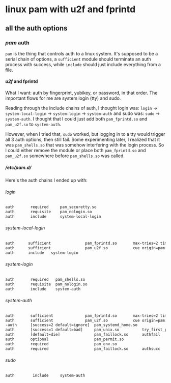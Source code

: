 # linux pam with u2f and fprintd

## all the auth options

### _pam_ auth

`pam` is the thing that controls auth to a linux system.
It's supposed to be a serial chain of options,
a `sufficient` module should terminate an auth process with success,
while `include` should just include everything from a file.

#### _u2f_ and fprintd

What I want: auth by fingerprint, yubikey, or password, in that order.
The important flows for me are system login (tty) and sudo.

Reading through the include chains of auth,
I thought login was: `login` -> `system-local-login` -> `system-login` -> `system-auth`
and sudo was: `sudo` -> `system-auth`.
I thought that I could just add both `pam_fprintd.so` and `pam_u2f.so` to `system-auth`.

However, when I tried that,
`sudo` worked,
but logging in to a tty would trigger all 3 auth options, then still fail.
Some experimenting later,
I realized that it was `pam_shells.so` that was somehow interfering with the login process.
So I could either remove the module
or place both `pam_fprintd.so` and `pam_u2f.so` somewhere before `pam_shells.so` was called.

##### /etc/pam.d/

Here's the auth chains I ended up with:

###### login

```txt
auth       required     pam_securetty.so
auth       requisite    pam_nologin.so
auth       include      system-local-login
```

###### system-local-login

```txt
auth      sufficient 		       pam_fprintd.so       max-tries=2 timeout=15
auth      sufficient 		       pam_u2f.so           cue origin=pam://hwaryun appid=pam://hwaryun authfile=/etc/u2f_keys [cue_prompt=touche]
auth      include   system-login
```

###### system-login

```txt
auth       required   pam_shells.so
auth       requisite  pam_nologin.so
auth       include    system-auth
```

###### system-auth

```txt
auth       sufficient 		       pam_fprintd.so       max-tries=2 timeout=15
auth       sufficient 		       pam_u2f.so           cue origin=pam://hwaryun appid=pam://hwaryun authfile=/etc/u2f_keys [cue_prompt=touche]
-auth      [success=2 default=ignore]  pam_systemd_home.so
auth       [success=1 default=bad]     pam_unix.so          try_first_pass nullok nodelay
auth       [default=die]               pam_faillock.so      authfail
auth       optional                    pam_permit.so
auth       required                    pam_env.so
auth       required                    pam_faillock.so      authsucc
```

###### sudo

```txt
auth		include		system-auth
```
